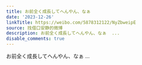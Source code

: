 ```yaml
---
title: お前全く成長してへんやん、なぁ
date: '2023-12-26'
linkTitle: https://weibo.com/5878312122/NyZbweipE
source: 找借口安静的微博
description: お前全く成長してへんやん、なぁ  ...
disable_comments: true
---
```

お前全く成長してへんやん、なぁ  ...